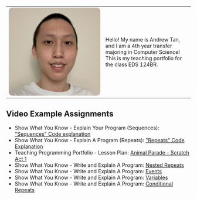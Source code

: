 <table>
<tr>
<td width="250">
  <img src="Images/ID_image_downsized.jpg" alt="Profile" width="250" style="border-radius:10px;">
</td>
<td>
  Hello! My name is Andrew Tan, and I am a 4th year transfer majoring in Computer Science! This is my teaching portfolio for the class EDS 124BR.
</td>
</tr>
</table>

## Video Example Assignments 
- Show What You Know - Explain Your Program (Sequences): ["Sequences" Code explanation](https://www.youtube.com/watch?v=MnFG8rBwrQA)
- Show What You Know - Explain A Program (Repeats): ["Repeats" Code Explanation](https://www.youtube.com/watch?v=EN5GcgWX3rI)
- Teaching Programming Portfolio - Lesson Plan: [Animal Parade - Scratch Act 1](https://www.youtube.com/watch?v=H-6wrmXzZs8)
- Show What You Know - Write and Explain A Program: [Nested Repeats](https://www.youtube.com/watch?v=_TCchITTtQc)
- Show What You Know - Write and Explain A Program: [Events](https://www.youtube.com/watch?v=Iu_lKqcjz5k)
- Show What You Know - Write and Explain A Program: [Variables](https://www.youtube.com/watch?v=mLCekQZbIys)
- Show What You Know - Write and Explain A Program: [Conditional Repeats](https://www.youtube.com/watch?v=uzH-JPtVdc4)
